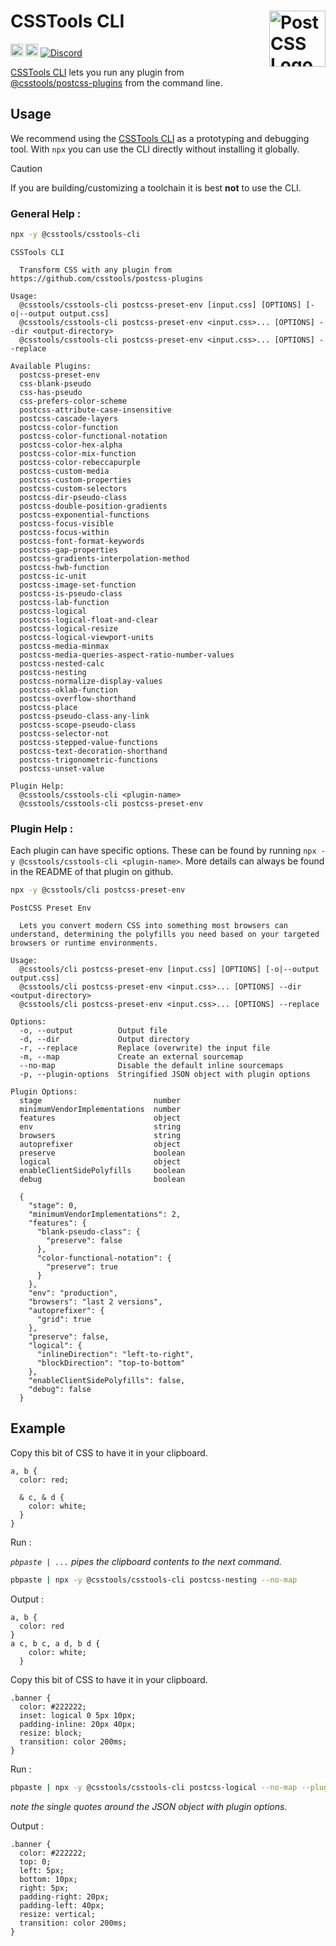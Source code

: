 # CSSTools CLI [<img src="https://postcss.github.io/postcss/logo.svg" alt="PostCSS Logo" width="90" height="90" align="right">][postcss]

[<img alt="npm version" src="https://img.shields.io/npm/v/@csstools/csstools-cli.svg" height="20">][npm-url]
[<img alt="Build Status" src="https://github.com/csstools/postcss-plugins/actions/workflows/test.yml/badge.svg" height="20">][cli-url]
[<img alt="Discord" src="https://shields.io/badge/Discord-5865F2?logo=discord&logoColor=white">][discord]


[CSSTools CLI] lets you run any plugin from [@csstools/postcss-plugins](https://github.com/csstools/postcss-plugins) from the command line.

## Usage

We recommend using the [CSSTools CLI] as a prototyping and debugging tool.
With `npx` you can use the CLI directly without installing it globally.

> [!CAUTION]
> If you are building/customizing a toolchain it is best **not** to use the CLI.

### General Help :

```bash
npx -y @csstools/csstools-cli
```

```
CSSTools CLI

  Transform CSS with any plugin from https://github.com/csstools/postcss-plugins

Usage:
  @csstools/csstools-cli postcss-preset-env [input.css] [OPTIONS] [-o|--output output.css]
  @csstools/csstools-cli postcss-preset-env <input.css>... [OPTIONS] --dir <output-directory>
  @csstools/csstools-cli postcss-preset-env <input.css>... [OPTIONS] --replace

Available Plugins:
  postcss-preset-env
  css-blank-pseudo
  css-has-pseudo
  css-prefers-color-scheme
  postcss-attribute-case-insensitive
  postcss-cascade-layers
  postcss-color-function
  postcss-color-functional-notation
  postcss-color-hex-alpha
  postcss-color-mix-function
  postcss-color-rebeccapurple
  postcss-custom-media
  postcss-custom-properties
  postcss-custom-selectors
  postcss-dir-pseudo-class
  postcss-double-position-gradients
  postcss-exponential-functions
  postcss-focus-visible
  postcss-focus-within
  postcss-font-format-keywords
  postcss-gap-properties
  postcss-gradients-interpolation-method
  postcss-hwb-function
  postcss-ic-unit
  postcss-image-set-function
  postcss-is-pseudo-class
  postcss-lab-function
  postcss-logical
  postcss-logical-float-and-clear
  postcss-logical-resize
  postcss-logical-viewport-units
  postcss-media-minmax
  postcss-media-queries-aspect-ratio-number-values
  postcss-nested-calc
  postcss-nesting
  postcss-normalize-display-values
  postcss-oklab-function
  postcss-overflow-shorthand
  postcss-place
  postcss-pseudo-class-any-link
  postcss-scope-pseudo-class
  postcss-selector-not
  postcss-stepped-value-functions
  postcss-text-decoration-shorthand
  postcss-trigonometric-functions
  postcss-unset-value

Plugin Help:
  @csstools/csstools-cli <plugin-name>
  @csstools/csstools-cli postcss-preset-env
```

### Plugin Help :

Each plugin can have specific options.
These can be found by running `npx -y @csstools/csstools-cli <plugin-name>`.
More details can always be found in the README of that plugin on github.

```bash
npx -y @csstools/cli postcss-preset-env
```

```
PostCSS Preset Env

  Lets you convert modern CSS into something most browsers can understand, determining the polyfills you need based on your targeted browsers or runtime environments.

Usage:
  @csstools/cli postcss-preset-env [input.css] [OPTIONS] [-o|--output output.css]
  @csstools/cli postcss-preset-env <input.css>... [OPTIONS] --dir <output-directory>
  @csstools/cli postcss-preset-env <input.css>... [OPTIONS] --replace

Options:
  -o, --output          Output file
  -d, --dir             Output directory
  -r, --replace         Replace (overwrite) the input file
  -m, --map             Create an external sourcemap
  --no-map              Disable the default inline sourcemaps
  -p, --plugin-options  Stringified JSON object with plugin options

Plugin Options:
  stage                         number
  minimumVendorImplementations  number
  features                      object
  env                           string
  browsers                      string
  autoprefixer                  object
  preserve                      boolean
  logical                       object
  enableClientSidePolyfills     boolean
  debug                         boolean

  {
    "stage": 0,
    "minimumVendorImplementations": 2,
    "features": {
      "blank-pseudo-class": {
        "preserve": false
      },
      "color-functional-notation": {
        "preserve": true
      }
    },
    "env": "production",
    "browsers": "last 2 versions",
    "autoprefixer": {
      "grid": true
    },
    "preserve": false,
    "logical": {
      "inlineDirection": "left-to-right",
      "blockDirection": "top-to-bottom"
    },
    "enableClientSidePolyfills": false,
    "debug": false
  }
```

## Example 

Copy this bit of CSS to have it in your clipboard.

```pcss
a, b {
  color: red;

  & c, & d {
    color: white;
  }
}

```

Run :

_`pbpaste | ...` pipes the clipboard contents to the next command._

```bash
pbpaste | npx -y @csstools/csstools-cli postcss-nesting --no-map
```

Output :

```pcss
a, b {
  color: red
}
a c, b c, a d, b d {
    color: white;
  }

```


Copy this bit of CSS to have it in your clipboard.

```pcss
.banner {
  color: #222222;
  inset: logical 0 5px 10px;
  padding-inline: 20px 40px;
  resize: block;
  transition: color 200ms;
}

```

Run :

```bash
pbpaste | npx -y @csstools/csstools-cli postcss-logical --no-map --plugin-options '{ "dir": "rtl" }'
```

_note the single quotes around the JSON object with plugin options._

Output :

```pcss
.banner {
  color: #222222;
  top: 0;
  left: 5px;
  bottom: 10px;
  right: 5px;
  padding-right: 20px;
  padding-left: 40px;
  resize: vertical;
  transition: color 200ms;
}
```


[cli-url]: https://github.com/csstools/postcss-plugins/actions/workflows/test.yml?query=workflow/test
[discord]: https://discord.gg/bUadyRwkJS
[npm-url]: https://www.npmjs.com/package/@csstools/csstools-cli

[postcss]: https://github.com/postcss/postcss
[CSSTools CLI]: https://github.com/csstools/postcss-plugins/tree/main/cli/csstools-cli
